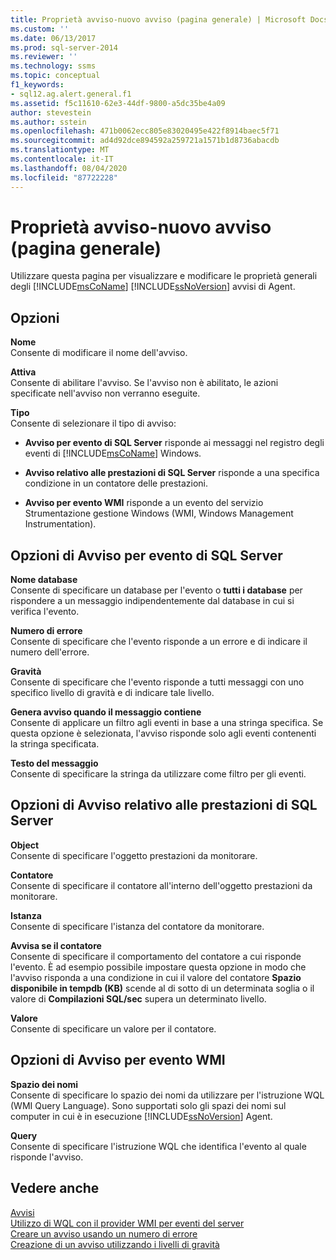 ```yaml
---
title: Proprietà avviso-nuovo avviso (pagina generale) | Microsoft Docs
ms.custom: ''
ms.date: 06/13/2017
ms.prod: sql-server-2014
ms.reviewer: ''
ms.technology: ssms
ms.topic: conceptual
f1_keywords:
- sql12.ag.alert.general.f1
ms.assetid: f5c11610-62e3-44df-9800-a5dc35be4a09
author: stevestein
ms.author: sstein
ms.openlocfilehash: 471b0062ecc805e83020495e422f8914baec5f71
ms.sourcegitcommit: ad4d92dce894592a259721a1571b1d8736abacdb
ms.translationtype: MT
ms.contentlocale: it-IT
ms.lasthandoff: 08/04/2020
ms.locfileid: "87722228"
---
```

# <a name="alert-properties-new-alert-general-page"></a>Proprietà avviso-nuovo avviso (pagina generale)
  Utilizzare questa pagina per visualizzare e modificare le proprietà generali degli [!INCLUDE[msCoName](../../includes/msconame-md.md)] [!INCLUDE[ssNoVersion](../../includes/ssnoversion-md.md)] avvisi di Agent.  
  
## <a name="options"></a>Opzioni  
 **Nome**  
 Consente di modificare il nome dell'avviso.  
  
 **Attiva**  
 Consente di abilitare l'avviso. Se l'avviso non è abilitato, le azioni specificate nell'avviso non verranno eseguite.  
  
 **Tipo**  
 Consente di selezionare il tipo di avviso:  
  
-   **Avviso per evento di SQL Server** risponde ai messaggi nel registro degli eventi di [!INCLUDE[msCoName](../../includes/msconame-md.md)] Windows.  
  
-   **Avviso relativo alle prestazioni di SQL Server** risponde a una specifica condizione in un contatore delle prestazioni.  
  
-   **Avviso per evento WMI** risponde a un evento del servizio Strumentazione gestione Windows (WMI, Windows Management Instrumentation).  
  
## <a name="sql-server-event-alert-options"></a>Opzioni di Avviso per evento di SQL Server  
 **Nome database**  
 Consente di specificare un database per l'evento o **tutti i database** per rispondere a un messaggio indipendentemente dal database in cui si verifica l'evento.  
  
 **Numero di errore**  
 Consente di specificare che l'evento risponde a un errore e di indicare il numero dell'errore.  
  
 **Gravità**  
 Consente di specificare che l'evento risponde a tutti messaggi con uno specifico livello di gravità e di indicare tale livello.  
  
 **Genera avviso quando il messaggio contiene**  
 Consente di applicare un filtro agli eventi in base a una stringa specifica. Se questa opzione è selezionata, l'avviso risponde solo agli eventi contenenti la stringa specificata.  
  
 **Testo del messaggio**  
 Consente di specificare la stringa da utilizzare come filtro per gli eventi.  
  
## <a name="sql-server-performance-condition-alerts"></a>Opzioni di Avviso relativo alle prestazioni di SQL Server  
 **Object**  
 Consente di specificare l'oggetto prestazioni da monitorare.  
  
 **Contatore**  
 Consente di specificare il contatore all'interno dell'oggetto prestazioni da monitorare.  
  
 **Istanza**  
 Consente di specificare l'istanza del contatore da monitorare.  
  
 **Avvisa se il contatore**  
 Consente di specificare il comportamento del contatore a cui risponde l'evento. È ad esempio possibile impostare questa opzione in modo che l'avviso risponda a una condizione in cui il valore del contatore **Spazio disponibile in tempdb (KB)** scende al di sotto di un determinata soglia o il valore di **Compilazioni SQL/sec** supera un determinato livello.  
  
 **Valore**  
 Consente di specificare un valore per il contatore.  
  
## <a name="wmi-event-alert-options"></a>Opzioni di Avviso per evento WMI  
 **Spazio dei nomi**  
 Consente di specificare lo spazio dei nomi da utilizzare per l'istruzione WQL (WMI Query Language). Sono supportati solo gli spazi dei nomi sul computer in cui è in esecuzione [!INCLUDE[ssNoVersion](../../includes/ssnoversion-md.md)] Agent.  
  
 **Query**  
 Consente di specificare l'istruzione WQL che identifica l'evento al quale risponde l'avviso.  
  
## <a name="see-also"></a>Vedere anche  
 [Avvisi](alerts.md)   
 [Utilizzo di WQL con il provider WMI per eventi del server](../../relational-databases/wmi-provider-server-events/using-wql-with-the-wmi-provider-for-server-events.md)   
 [Creare un avviso usando un numero di errore](create-an-alert-using-an-error-number.md)   
 [Creazione di un avviso utilizzando i livelli di gravità](create-an-alert-using-severity-level.md)  
  
  
